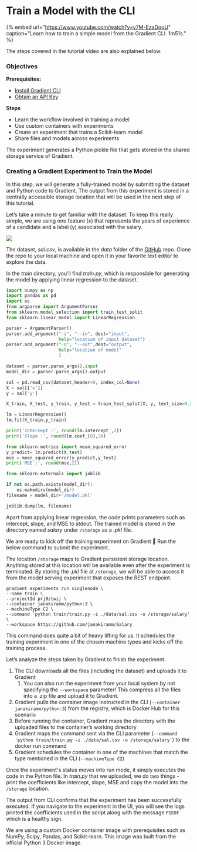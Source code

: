 # Train a Model with the CLI

{% embed url="https://www.youtube.com/watch?v=v7M-EzaDqoU" caption="Learn how to train a simple model from the Gradient CLI. 1m51s." %}

The steps covered in the tutorial video are also explained below.

### Objectives

**Prerequisites:**

* [Install Gradient CLI](../../get-started/install-the-cli.md)
* [Obtain an API Key](../../get-started/install-the-cli.md#obtaining-an-api-key)

**Steps**

* Learn the workflow involved in training a model
* Use custom containers with experiments
* Create an experiment that trains a Scikit-learn model
* Share files and models across experiments

The experiment generates a Python pickle file that gets stored in the shared storage service of Gradient.

### Creating a Gradient Experiment to Train the Model

In this step, we will generate a fully-trained model by submitting the dataset and Python code to Gradient. The output from this experiment is stored in a centrally accessible storage location that will be used in the next step of this tutorial.

Let’s take a minute to get familiar with the dataset. To keep this really simple, we are using one feature \(x\) that represents the years of experience of a candidate and a label \(y\) associated with the salary.

[![](https://camo.githubusercontent.com/59b528eaff4f097e23b67ee0c6237cdda1048f09/68747470733a2f2f6c68342e676f6f676c6575736572636f6e74656e742e636f6d2f3369745565445841557236736b6f57447445687457466e6c466c785a65786b45684d2d7239756b35346e3261775a6b6663616d5a74725f4941394e43425059413879513963667438552d4179486a4d41536972306b366430652d726b64482d6f4a4174754a49596b777a6f2d486869666c6374666d30674f5a4e4576505646414e6c4f44672d6965)](https://camo.githubusercontent.com/59b528eaff4f097e23b67ee0c6237cdda1048f09/68747470733a2f2f6c68342e676f6f676c6575736572636f6e74656e742e636f6d2f3369745565445841557236736b6f57447445687457466e6c466c785a65786b45684d2d7239756b35346e3261775a6b6663616d5a74725f4941394e43425059413879513963667438552d4179486a4d41536972306b366430652d726b64482d6f4a4174754a49596b777a6f2d486869666c6374666d30674f5a4e4576505646414e6c4f44672d6965)

The dataset, _sal.csv_, is available in the _data_ folder of the [GitHub](https://github.com/janakiramm/Salary) repo. Clone the repo to your local machine and open it in your favorite text editor to explore the data.

In the _train_ directory, you’ll find _train.py_, which is responsible for generating the model by applying linear regression to the dataset.

```python
import numpy as np
import pandas as pd
import os
from argparse import ArgumentParser
from sklearn.model_selection import train_test_split
from sklearn.linear_model import LinearRegression

parser = ArgumentParser()
parser.add_argument("-i", "--in", dest="input",
                    help="location of input dataset")
parser.add_argument("-o", "--out",dest="output",
                    help="location of model"
                    )

dataset = parser.parse_args().input
model_dir = parser.parse_args().output

sal = pd.read_csv(dataset,header=0, index_col=None)
X = sal[['x']]
y = sal['y']

X_train, X_test, y_train, y_test = train_test_split(X, y, test_size=0.25, random_state=10)

lm = LinearRegression() 
lm.fit(X_train,y_train) 

print('Intercept :', round(lm.intercept_,2))
print('Slope :', round(lm.coef_[0],2))

from sklearn.metrics import mean_squared_error
y_predict= lm.predict(X_test)
mse = mean_squared_error(y_predict,y_test)
print('MSE :', round(mse,2))

from sklearn.externals import joblib

if not os.path.exists(model_dir):
    os.makedirs(model_dir)
filename = model_dir+'/model.pkl'

joblib.dump(lm, filename)
```

Apart from applying linear regression, the code prints parameters such as intercept, slope, and MSE to stdout. The trained model is stored in the directory named _salary_ under `/storage` as a _.pkl_ file.

We are ready to kick off the training experiment on Gradient 🚀 Run the below command to submit the experiment.

The location `/storage` maps to Gradient persistent storage location. Anything stored at this location will be available even after the experiment is terminated. By storing the _.pkl_ file at `/storage`, we will be able to access it from the model serving experiment that exposes the REST endpoint.

```text
gradient experiments run singlenode \
--name train \
--projectId prj0ztwij \
--container janakiramm/python:3 \
--machineType C2 \
--command 'python train/train.py -i ./data/sal.csv -o /storage/salary' \
--workspace https://github.com/janakiramm/Salary
```

This command does quite a bit of heavy lifting for us. It schedules the training experiment in one of the chosen machine types and kicks off the training process.

Let’s analyze the steps taken by Gradient to finish the experiment.

1. The CLI downloads all the files \(including the dataset\) and uploads it to Gradient
   1. You can also run the experiment from your local system by not specifying the `--workspace` parameter! This compress all the files into a .zip file and upload it to Gradient.
2. Gradient pulls the container image instructed in the CLI \(`--container janakiramm/python:3`\) from the registry, which is Docker Hub for this scenario
3. Before running the container, Gradient maps the directory with the uploaded files to the container’s working directory
4. Gradient maps the command sent via the CLI parameter \(`--command 'python train/train.py -i ./data/sal.csv -o /storage/salary'`\) to the docker run command
5. Gradient schedules the container in one of the machines that match the type mentioned in the CLI \(`--machineType C2`\)

Once the experiment's status moves into run mode, it simply executes the code in the Python file. In _train.py_ that we uploaded, we do two things - print the coefficients like intercept, slope, MSE and copy the model into the `/storage` location.

The output from CLI confirms that the experiment has been successfully executed. If you navigate to the experiment in the UI, you will see the logs printed the coefficients used in the script along with the message `PSEOF` which is a healthy sign.

We are using a custom Docker container image with prerequisites such as NumPy, Scipy, Pandas, and Scikit-learn. This image was built from the official Python 3 Docker image.

